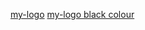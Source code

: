 [my-logo](https://github.com/akin-holo/image-preview/blob/main/logo.png?raw=true)
[my-logo black colour](https://github.com/akin-holo/image-preview/blob/main/logo-black.png?raw=true)